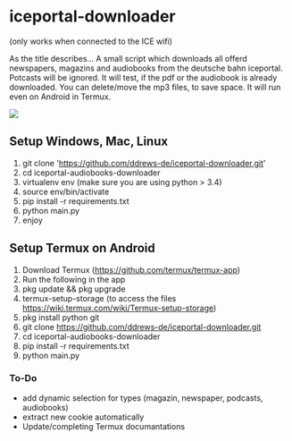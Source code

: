 # iceportal-downloader
(only works when connected to the ICE wifi)

As the title describes...
A small script which downloads all offerd newspapers, magazins and audiobooks from the deutsche bahn iceportal. Potcasts will be ignored.
It will test, if the pdf or the audiobook is already downloaded. You can delete/move the mp3 files, to save space.
It will run even on Android in Termux. 


![](https://github.com/ddrews-de/iceportal-downloader/blob/master/git.gif)


## Setup Windows, Mac, Linux
1. git clone 'https://github.com/ddrews-de/iceportal-downloader.git'
2. cd iceportal-audiobooks-downloader
3. virtualenv env (make sure you are using python > 3.4)
4. source env/bin/activate
5. pip install -r requirements.txt
6. python main.py
7. enjoy

## Setup Termux on Android
1. Download Termux (https://github.com/termux/termux-app)
2. Run the following in the app
  1. pkg update && pkg upgrade
  2. termux-setup-storage
    (to access the files https://wiki.termux.com/wiki/Termux-setup-storage)
  3. pkg install python git
  4. git clone https://github.com/ddrews-de/iceportal-downloader.git
  5. cd iceportal-audiobooks-downloader
  6. pip install -r requirements.txt
  7. python main.py


### To-Do
* add dynamic selection for types (magazin, newspaper, podcasts, audiobooks)
* extract new cookie automatically
* Update/completing Termux documantations


